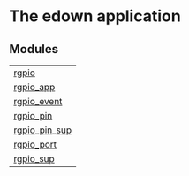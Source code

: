 

# The edown application #


## Modules ##


<table width="100%" border="0" summary="list of modules">
<tr><td><a href="http://github.com/hiroeorz17/rgpio/blob/master/doc/rgpio.md" class="module">rgpio</a></td></tr>
<tr><td><a href="http://github.com/hiroeorz17/rgpio/blob/master/doc/rgpio_app.md" class="module">rgpio_app</a></td></tr>
<tr><td><a href="http://github.com/hiroeorz17/rgpio/blob/master/doc/rgpio_event.md" class="module">rgpio_event</a></td></tr>
<tr><td><a href="http://github.com/hiroeorz17/rgpio/blob/master/doc/rgpio_pin.md" class="module">rgpio_pin</a></td></tr>
<tr><td><a href="http://github.com/hiroeorz17/rgpio/blob/master/doc/rgpio_pin_sup.md" class="module">rgpio_pin_sup</a></td></tr>
<tr><td><a href="http://github.com/hiroeorz17/rgpio/blob/master/doc/rgpio_port.md" class="module">rgpio_port</a></td></tr>
<tr><td><a href="http://github.com/hiroeorz17/rgpio/blob/master/doc/rgpio_sup.md" class="module">rgpio_sup</a></td></tr></table>

